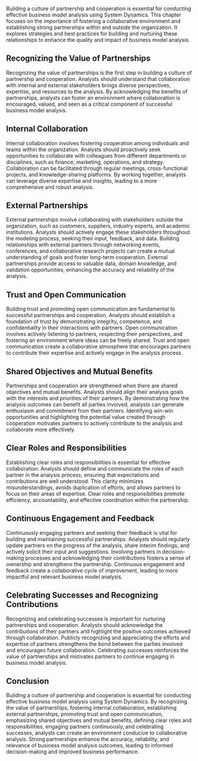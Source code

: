 
Building a culture of partnership and cooperation is essential for conducting effective business model analysis using System Dynamics. This chapter focuses on the importance of fostering a collaborative environment and establishing strong partnerships within and outside the organization. It explores strategies and best practices for building and nurturing these relationships to enhance the quality and impact of business model analysis.

## Recognizing the Value of Partnerships

Recognizing the value of partnerships is the first step in building a culture of partnership and cooperation. Analysts should understand that collaboration with internal and external stakeholders brings diverse perspectives, expertise, and resources to the analysis. By acknowledging the benefits of partnerships, analysts can foster an environment where collaboration is encouraged, valued, and seen as a critical component of successful business model analysis.

## Internal Collaboration

Internal collaboration involves fostering cooperation among individuals and teams within the organization. Analysts should proactively seek opportunities to collaborate with colleagues from different departments or disciplines, such as finance, marketing, operations, and strategy. Collaboration can be facilitated through regular meetings, cross-functional projects, and knowledge-sharing platforms. By working together, analysts can leverage diverse expertise and insights, leading to a more comprehensive and robust analysis.

## External Partnerships

External partnerships involve collaborating with stakeholders outside the organization, such as customers, suppliers, industry experts, and academic institutions. Analysts should actively engage these stakeholders throughout the modeling process, seeking their input, feedback, and data. Building relationships with external partners through networking events, conferences, and collaborative research projects can create a mutual understanding of goals and foster long-term cooperation. External partnerships provide access to valuable data, domain knowledge, and validation opportunities, enhancing the accuracy and reliability of the analysis.

## Trust and Open Communication

Building trust and promoting open communication are fundamental to successful partnerships and cooperation. Analysts should establish a foundation of trust by demonstrating integrity, competence, and confidentiality in their interactions with partners. Open communication involves actively listening to partners, respecting their perspectives, and fostering an environment where ideas can be freely shared. Trust and open communication create a collaborative atmosphere that encourages partners to contribute their expertise and actively engage in the analysis process.

## Shared Objectives and Mutual Benefits

Partnerships and cooperation are strengthened when there are shared objectives and mutual benefits. Analysts should align their analysis goals with the interests and priorities of their partners. By demonstrating how the analysis outcomes can benefit all parties involved, analysts can generate enthusiasm and commitment from their partners. Identifying win-win opportunities and highlighting the potential value created through cooperation motivates partners to actively contribute to the analysis and collaborate more effectively.

## Clear Roles and Responsibilities

Establishing clear roles and responsibilities is essential for effective collaboration. Analysts should define and communicate the roles of each partner in the analysis process, ensuring that expectations and contributions are well understood. This clarity minimizes misunderstandings, avoids duplication of efforts, and allows partners to focus on their areas of expertise. Clear roles and responsibilities promote efficiency, accountability, and effective coordination within the partnership.

## Continuous Engagement and Feedback

Continuously engaging partners and seeking their feedback is vital for building and maintaining successful partnerships. Analysts should regularly update partners on the progress of the analysis, share interim findings, and actively solicit their input and suggestions. Involving partners in decision-making processes and acknowledging their contributions fosters a sense of ownership and strengthens the partnership. Continuous engagement and feedback create a collaborative cycle of improvement, leading to more impactful and relevant business model analysis.

## Celebrating Successes and Recognizing Contributions

Recognizing and celebrating successes is important for nurturing partnerships and cooperation. Analysts should acknowledge the contributions of their partners and highlight the positive outcomes achieved through collaboration. Publicly recognizing and appreciating the efforts and expertise of partners strengthens the bond between the parties involved and encourages future collaboration. Celebrating successes reinforces the value of partnerships and motivates partners to continue engaging in business model analysis.

## Conclusion

Building a culture of partnership and cooperation is essential for conducting effective business model analysis using System Dynamics. By recognizing the value of partnerships, fostering internal collaboration, establishing external partnerships, promoting trust and open communication, emphasizing shared objectives and mutual benefits, defining clear roles and responsibilities, engaging partners continuously, and celebrating successes, analysts can create an environment conducive to collaborative analysis. Strong partnerships enhance the accuracy, reliability, and relevance of business model analysis outcomes, leading to informed decision-making and improved business performance.
